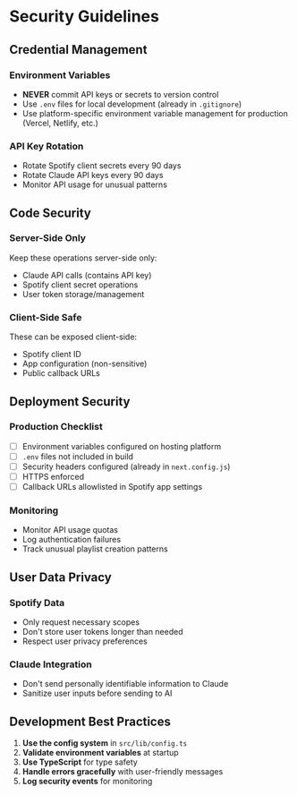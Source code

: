 # Security Guidelines

## Credential Management

### Environment Variables
- **NEVER** commit API keys or secrets to version control
- Use `.env` files for local development (already in `.gitignore`)
- Use platform-specific environment variable management for production (Vercel, Netlify, etc.)

### API Key Rotation
- Rotate Spotify client secrets every 90 days
- Rotate Claude API keys every 90 days
- Monitor API usage for unusual patterns

## Code Security

### Server-Side Only
Keep these operations server-side only:
- Claude API calls (contains API key)
- Spotify client secret operations
- User token storage/management

### Client-Side Safe
These can be exposed client-side:
- Spotify client ID
- App configuration (non-sensitive)
- Public callback URLs

## Deployment Security

### Production Checklist
- [ ] Environment variables configured on hosting platform
- [ ] `.env` files not included in build
- [ ] Security headers configured (already in `next.config.js`)
- [ ] HTTPS enforced
- [ ] Callback URLs allowlisted in Spotify app settings

### Monitoring
- Monitor API usage quotas
- Log authentication failures
- Track unusual playlist creation patterns

## User Data Privacy

### Spotify Data
- Only request necessary scopes
- Don't store user tokens longer than needed
- Respect user privacy preferences

### Claude Integration
- Don't send personally identifiable information to Claude
- Sanitize user inputs before sending to AI

## Development Best Practices

1. **Use the config system** in `src/lib/config.ts`
2. **Validate environment variables** at startup
3. **Use TypeScript** for type safety
4. **Handle errors gracefully** with user-friendly messages
5. **Log security events** for monitoring
